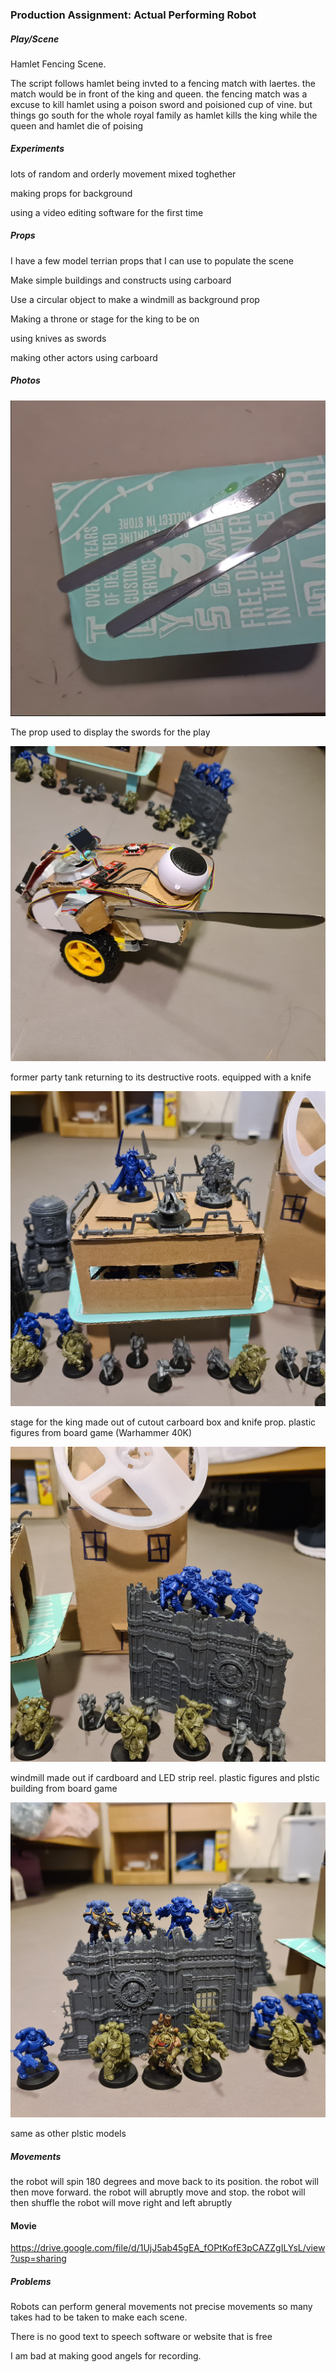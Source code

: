 ### Production Assignment: Actual Performing Robot

##### Play/Scene

Hamlet Fencing Scene.

The script follows hamlet being invted to a fencing match with laertes. the match would be in front of the king and queen. the fencing match was a excuse to kill hamlet using a poison sword and poisioned cup of vine. but things go south for the whole royal family as hamlet kills the king while the queen and hamlet die of poising

##### Experiments

lots of random and orderly movement mixed toghether

making props for background

using a video editing software for the first time

##### Props

I have a few model terrian props that I can use to populate the scene 

Make simple buildings and constructs using carboard

Use a circular object to make a windmill as background prop

Making a throne or stage for the king to be on

using knives as swords

making other actors using carboard
##### Photos

![](pic1.png)

The prop used to display the swords for the play

![](pic2.jpg)

former party tank returning to its destructive roots. equipped with a knife

![](pic3.jpg)

stage for the king made out of cutout carboard box and knife prop. plastic figures from board game (Warhammer 40K)

![](pic4.jpg)

windmill made out if cardboard and LED strip reel. plastic figures and plstic building from board game

![](pic5.jpg)

same as other plstic models

##### Movements
the robot will spin 180 degrees and move back to its position.
the robot will then move forward. 
the robot will abruptly move and stop.
the robot will then shuffle
the robot will move right and left abruptly

#### Movie 

https://drive.google.com/file/d/1UjJ5ab45gEA_fOPtKofE3pCAZZgILYsL/view?usp=sharing

##### Problems

Robots can perform general movements not precise movements so many takes had to be taken to make each scene.

There is no good text to speech software or website that is free

I am bad at making good angels for recording.
